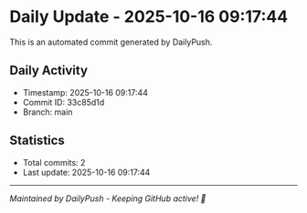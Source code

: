 # Daily Update - 2025-10-16 09:17:44

This is an automated commit generated by DailyPush.

## Daily Activity
- Timestamp: 2025-10-16 09:17:44
- Commit ID: 33c85d1d
- Branch: main

## Statistics
- Total commits: 2
- Last update: 2025-10-16 09:17:44

---
*Maintained by DailyPush - Keeping GitHub active! 🚀*
